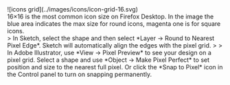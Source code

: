 <div class="grid-2">
<div markdown="1">
![icons grid](../images/icons/icon-grid-16.svg)

<figcaption> 16&times;16 is the most common icon size on Firefox Desktop. In the image the blue area indicates the max size for round icons, magenta one is for square icons.</figcaption>
</div>

<div markdown="1">
> In Sketch, select the shape and then select *Layer &#8594; Round to Nearest Pixel Edge*. Sketch will automatically align the edges with the pixel grid.
> 
> In Adobe Illustrator, use *View &#8594; Pixel Preview* to see your design on a pixel grid. Select a shape and use *Object &#8594; Make Pixel Perfect* to set position and size to the nearest full pixel. Or click the *Snap to Pixel* icon in the Control panel to turn on snapping permanently.
</div>
</div>